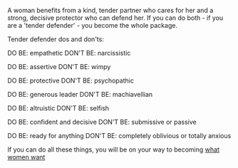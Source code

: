 A woman benefits from a kind, tender partner who cares for her and a strong, decisive protector who can defend her.
If you can do both - if you are a 'tender defender' - you become the whole package. 

Tender defender dos and don'ts:

DO BE: empathetic
DON'T BE: narcissistic

DO BE: assertive
DON'T BE: wimpy

DO BE: protective
DON'T BE: psychopathic

DO BE: generous leader
DON'T BE: machiavellian

DO BE: altruistic
DON'T BE: selfish

DO BE: confident and decisive
DON'T BE: submissive or passive

DO BE: ready for anything
DON'T BE: completely oblivious or totally anxious

If you can do all these things, you will be on your way to becoming 
[what women want](http://google.com)